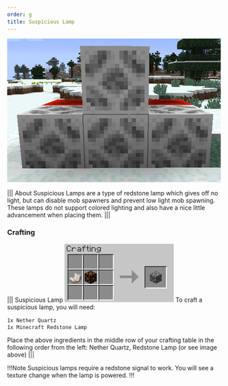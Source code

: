 ```yaml
---
order: g
title: Suspicious Lamp
---
```

![Suspicious Lamp](../../img/suspicious-lamp.png)

||| About
Suspicious Lamps are a type of redstone lamp which gives off no light, but can disable mob spawners and prevent low light mob spawning. These lamps do not support colored lighting and also have a nice little advancement when placing them.
|||

### Crafting

||| Suspicious Lamp
![Crafting Recipe](../../img/suspicious-lamp_crafting.png)
To craft a suspicious lamp, you will need:

    1x Nether Quartz
    1x Minecraft Redstone Lamp

Place the above ingredients in the middle row of your crafting table in the following order from the left: Nether Quartz, Redstone Lamp (or see image above)
|||

!!!Note
Suspicious lamps require a redstone signal to work. You will see a texture change when the lamp is powered.
!!!
